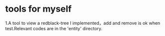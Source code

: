 # tools for myself

1.A tool to view a redblack-tree I implemented，add and remove is ok when test.Relevant codes are in the 'entity' directory.

